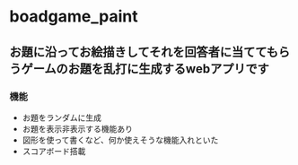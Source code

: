 # boadgame_paint
## お題に沿ってお絵描きしてそれを回答者に当ててもらうゲームのお題を乱打に生成するwebアプリです

### 機能
* お題をランダムに生成
* お題を表示非表示する機能あり
* 図形を使って書くなど、何か使えそうな機能入れといた
* スコアボード搭載